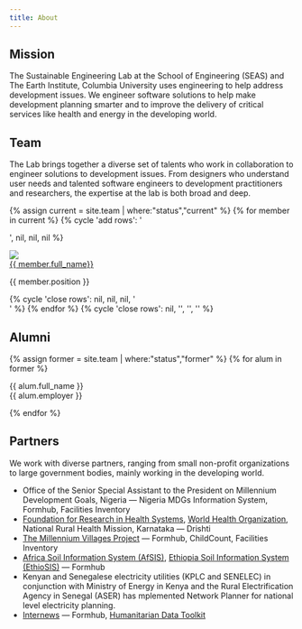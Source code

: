 ```yaml
---
title: About
---
```


<div class="row">
  <div class="span9 col-lg-6 col-sm-12"> 
    <h2>Mission</h2>
    The Sustainable Engineering Lab at the School of Engineering (SEAS) and The Earth Institute, Columbia University uses engineering to help address development issues. We engineer software solutions to help make development planning smarter and to improve the delivery of critical services like health and energy in the developing world.
  </div>
</div>


<!-- Current Members (team) -->

<div class="row-fluid">
  <div class="span9">
    <h2>
      Team
    </h2> The Lab brings together a diverse set of talents who work in collaboration to engineer solutions to development issues. From designers who understand user needs and talented software engineers to development practitioners and researchers, the expertise at the lab is both broad and deep.
  </div>
</div>

{% assign current = site.team | where:"status","current" %}
{% for member in current %}
{% cycle 'add rows': '<div class="row">', nil, nil, nil %}
<div class="span3">
    <div class="media">
        <a class="pull-left" href="{{ member.url }}">
        <img class="media-object" src="{{ member.photo }}">
        </a>
        <div class="media-body">
            <div class="head media-heading"><a href="{{ member.url }}" class="off">{{ member.full_name}}</a></div>
            <p class="note">{{ member.position }}</p>
        </div>
    </div>
</div>    
{% cycle 'close rows': nil, nil, nil, '</div>' %}
{% endfor %}
{% cycle 'close rows': nil, '</div>', '</div>', '</div>' %}

<!-- Alumni -->

<div class="row-fluid">
  <div class="span9">
    <h2>
      Alumni 
    </h2>  </div>
</div>

{% assign former = site.team | where:"status","former" %}
{% for alum in former %}
<div class="row">
    <div class="span2">
        {{ alum.full_name }}
    </div>
    <div class="span2">
        {{ alum.employer }}
    </div>
</div>

{% endfor %}
<div class="row">
  <div class="span9 col-lg-6 col-sm-12"> 
    <h2>Partners</h2>
    <p>
      We work with diverse partners, ranging from small non-profit organizations to large government bodies, mainly working in the developing world.
    </p>
    <ul>
      <li>Office of the Senior Special Assistant to the President on Millennium Development Goals, Nigeria — Nigeria MDGs Information System, Formhub, Facilities Inventory</li>
      <li><a href="http://frhsindia.org/">Foundation for Research in Health Systems</a>, <a href="http://who.int/">World Health Organization</a>, National Rural Health Mission, Karnataka — Drishti</li>
      <li><a href="http://www.millenniumvillages.org/">The Millennium Villages Project</a> — Formhub, ChildCount, Facilities Inventory</li>
      <li><a href="http://www.africasoils.net/">Africa Soil Information System (AfSIS)</a>, <a href="http://africasoils.net/EthiopiaSoils">Ethiopia Soil Information System (EthioSIS)</a> — Formhub</li>
      <li>Kenyan and Senegalese electricity utilities (KPLC and SENELEC) in conjunction with Ministry of Energy in Kenya and the Rural Electrification Agency in Senegal (ASER) has mplemented Network Planner for national level electricity planning.</li>
      <li><a href="http://internews.org/">Internews</a> — Formhub, <a href="http://innovation.internews.org/pilots/project/humanitarian-toolkit">Humanitarian Data Toolkit</a></li>
    </ul>
  </div>
</div>



